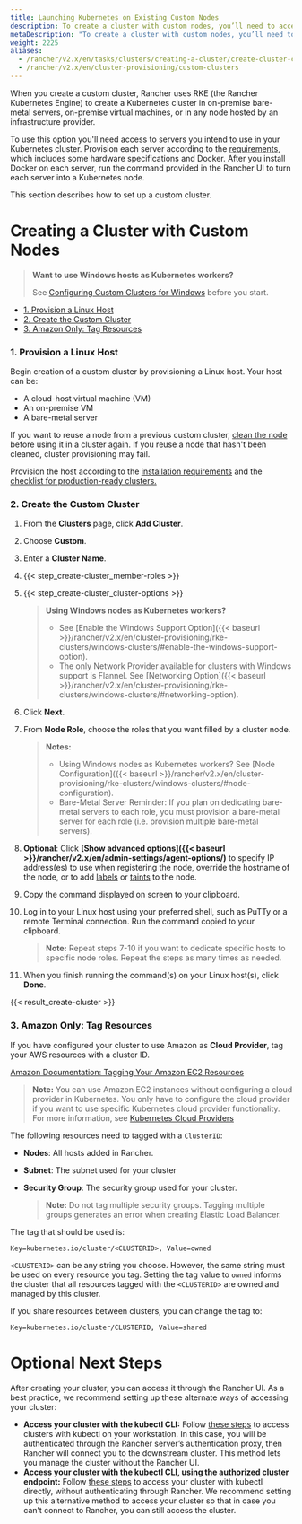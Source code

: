 ```yaml
---
title: Launching Kubernetes on Existing Custom Nodes
description: To create a cluster with custom nodes, you’ll need to access servers in your cluster and provision them according to Rancher requirements 
metaDescription: "To create a cluster with custom nodes, you’ll need to access servers in your cluster and provision them according to Rancher requirements"
weight: 2225
aliases:
  - /rancher/v2.x/en/tasks/clusters/creating-a-cluster/create-cluster-custom/
  - /rancher/v2.x/en/cluster-provisioning/custom-clusters
---
```


When you create a custom cluster, Rancher uses RKE (the Rancher Kubernetes Engine) to create a Kubernetes cluster in on-premise bare-metal servers, on-premise virtual machines, or in any node hosted by an infrastructure provider.

To use this option you'll need access to servers you intend to use in your Kubernetes cluster. Provision each server according to the [requirements]({{<baseurl>}}/rancher/v2.x/en/cluster-provisioning/node-requirements), which includes some hardware specifications and Docker. After you install Docker on each server, run the command provided in the Rancher UI to turn each server into a Kubernetes node.

This section describes how to set up a custom cluster.

# Creating a Cluster with Custom Nodes

>**Want to use Windows hosts as Kubernetes workers?**
>
>See [Configuring Custom Clusters for Windows]({{<baseurl>}}/rancher/v2.x/en/cluster-provisioning/rke-clusters/windows-clusters/) before you start.

<!-- TOC -->

- [1. Provision a Linux Host](#1-provision-a-linux-host)
- [2. Create the Custom Cluster](#2-create-the-custom-cluster)
- [3. Amazon Only: Tag Resources](#3-amazon-only-tag-resources)

<!-- /TOC -->

### 1. Provision a Linux Host

Begin creation of a custom cluster by provisioning a Linux host. Your host can be:

- A cloud-host virtual machine (VM)
- An on-premise VM
- A bare-metal server

If you want to reuse a node from a previous custom cluster, [clean the node]({{<baseurl>}}/rancher/v2.x/en/admin-settings/removing-rancher/rancher-cluster-nodes/) before using it in a cluster again. If you reuse a node that hasn't been cleaned, cluster provisioning may fail.

Provision the host according to the [installation requirements]({{<baseurl>}}/rancher/v2.x/en/cluster-provisioning/node-requirements) and the [checklist for production-ready clusters.]({{<baseurl>}}/rancher/v2.x/en/cluster-provisioning/production)

### 2. Create the Custom Cluster

1. From the **Clusters** page, click **Add Cluster**.

2. Choose **Custom**.

3. Enter a **Cluster Name**.

4. {{< step_create-cluster_member-roles >}}

5. {{< step_create-cluster_cluster-options >}}

    >**Using Windows nodes as Kubernetes workers?**
    >
    >- See [Enable the Windows Support Option]({{< baseurl >}}/rancher/v2.x/en/cluster-provisioning/rke-clusters/windows-clusters/#enable-the-windows-support-option).
    >- The only Network Provider available for clusters with Windows support is Flannel. See [Networking Option]({{< baseurl >}}/rancher/v2.x/en/cluster-provisioning/rke-clusters/windows-clusters/#networking-option).
6.	<a id="step-6"></a>Click **Next**.

7.	From **Node Role**, choose the roles that you want filled by a cluster node.

	>**Notes:**
	>
    >- Using Windows nodes as Kubernetes workers? See [Node Configuration]({{< baseurl >}}/rancher/v2.x/en/cluster-provisioning/rke-clusters/windows-clusters/#node-configuration).
	>- Bare-Metal Server Reminder: If you plan on dedicating bare-metal servers to each role, you must provision a bare-metal server for each role (i.e. provision multiple bare-metal servers).

8.	<a id="step-8"></a>**Optional**: Click **[Show advanced options]({{< baseurl >}}/rancher/v2.x/en/admin-settings/agent-options/)** to specify IP address(es) to use when registering the node, override the hostname of the node, or to add [labels](https://kubernetes.io/docs/concepts/overview/working-with-objects/labels/) or [taints](https://kubernetes.io/docs/concepts/configuration/taint-and-toleration/) to the node.

9. Copy the command displayed on screen to your clipboard.

10. Log in to your Linux host using your preferred shell, such as PuTTy or a remote Terminal connection. Run the command copied to your clipboard.

	>**Note:** Repeat steps 7-10 if you want to dedicate specific hosts to specific node roles. Repeat the steps as many times as needed.

11. When you finish running the command(s) on your Linux host(s), click **Done**.

{{< result_create-cluster >}}

### 3. Amazon Only: Tag Resources

If you have configured your cluster to use Amazon as **Cloud Provider**, tag your AWS resources with a cluster ID.

[Amazon Documentation: Tagging Your Amazon EC2 Resources](https://docs.aws.amazon.com/AWSEC2/latest/UserGuide/Using_Tags.html)

>**Note:** You can use Amazon EC2 instances without configuring a cloud provider in Kubernetes. You only have to configure the cloud provider if you want to use specific Kubernetes cloud provider functionality. For more information, see [Kubernetes Cloud Providers](https://kubernetes.io/docs/concepts/cluster-administration/cloud-providers/)


The following resources need to tagged with a `ClusterID`:

- **Nodes**: All hosts added in Rancher.
- **Subnet**: The subnet used for your cluster
- **Security Group**: The security group used for your cluster.

	>**Note:** Do not tag multiple security groups. Tagging multiple groups generates an error when creating Elastic Load Balancer.

The tag that should be used is:

```
Key=kubernetes.io/cluster/<CLUSTERID>, Value=owned
```

`<CLUSTERID>` can be any string you choose. However, the same string must be used on every resource you tag. Setting the tag value to `owned` informs the cluster that all resources tagged with the `<CLUSTERID>` are owned and managed by this cluster.

If you share resources between clusters, you can change the tag to:

```
Key=kubernetes.io/cluster/CLUSTERID, Value=shared
```

# Optional Next Steps

After creating your cluster, you can access it through the Rancher UI. As a best practice, we recommend setting up these alternate ways of accessing your cluster:

- **Access your cluster with the kubectl CLI:** Follow [these steps]({{<baseurl>}}/rancher/v2.x/en/cluster-admin/cluster-access/kubectl/#accessing-clusters-with-kubectl-on-your-workstation) to access clusters with kubectl on your workstation. In this case, you will be authenticated through the Rancher server’s authentication proxy, then Rancher will connect you to the downstream cluster. This method lets you manage the cluster without the Rancher UI.
- **Access your cluster with the kubectl CLI, using the authorized cluster endpoint:** Follow [these steps]({{<baseurl>}}/rancher/v2.x/en/cluster-admin/cluster-access/kubectl/#authenticating-directly-with-a-downstream-cluster) to access your cluster with kubectl directly, without authenticating through Rancher. We recommend setting up this alternative method to access your cluster so that in case you can’t connect to Rancher, you can still access the cluster.